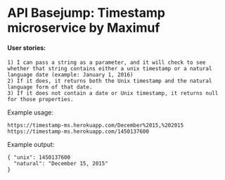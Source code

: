 # API Basejump: Timestamp microservice by Maximuf
#### User stories:

    1) I can pass a string as a parameter, and it will check to see whether that string contains either a unix timestamp or a natural language date (example: January 1, 2016)
    2) If it does, it returns both the Unix timestamp and the natural language form of that date.
    3) If it does not contain a date or Unix timestamp, it returns null for those properties.
Example usage:

`https://timestamp-ms.herokuapp.com/December%2015,%202015`
`https://timestamp-ms.herokuapp.com/1450137600`

Example output:

    { "unix": 1450137600
      "natural": "December 15, 2015"
    }
